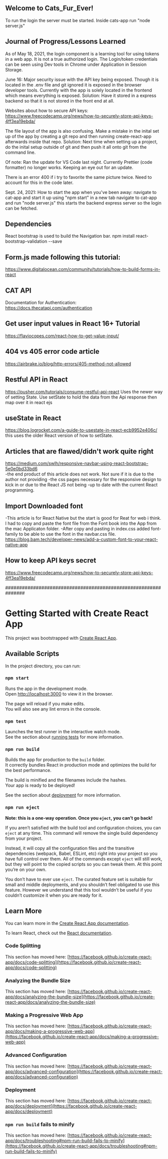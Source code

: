 ## Welcome to Cats_Fur_Ever!

To run the login the server must be started.  Inside cats-app run "node server.js"

## Journal of Progress/Lessons Learned

As of May 18, 2021, the login component is a learning tool for using tokens in a web app.  It is not
a true authorized login.  The Login/token credentials can be seen using Dev tools in Chrome under Application in Session Storage.

June 16: Major security issue with the API key being exposed.  Though it is located in the .env file and git ignored it is exposed in the browser developer tools.  Currently with the app is solely located in the frontend which means everything is exposed.  Solution:  Have it stored in a express backend so that it is not stored in the front end at all.  

Websites about how to secure API keys:
https://www.freecodecamp.org/news/how-to-securely-store-api-keys-4ff3ea19ebda/

The file layout of the app is also confusing.  Make a mistake in the inital set up of the app by creating a git repo and then running create-react-app afterwards inside that repo.  Solution: Next time when setting up a project, do the inital setup outside of git and then push it all onto git from the command line.

Of note:  Ran the update for VS Code last night.  Currently Prettier (code formatter) no longer works.  Keeping an eye out for an update.

There is an error 400 if i try to favorite the same picture twice.  Need to account for this in the code later.

Sept. 24, 2021:
How to start the app when you've been away:
navigate to cat-app and start it up using "npm start"
in a new tab navigate to cat-app and run "node server.js" this starts the backend express server so the login can be fetched.

## Dependencies
React bootstrap is used to build the Navigation bar.
npm install react-bootstrap-validation --save

## Form.js made following this tutorial:
https://www.digitalocean.com/community/tutorials/how-to-build-forms-in-react

## CAT API 
Documentation for Authentication: https://docs.thecatapi.com/authentication  

##  Get user input values in React 16+ Tutorial
https://flaviocopes.com/react-how-to-get-value-input/

## 404 vs 405 error code article
https://airbrake.io/blog/http-errors/405-method-not-allowed

## Restful API in React
https://pusher.com/tutorials/consume-restful-api-react
Uses the newer way of setting State.
Use setState to hold the data from the Api response then map over it in react ejs

## useState in React
https://blog.logrocket.com/a-guide-to-usestate-in-react-ecb9952e406c/
this uses the older React version of how to setState.

## Articles that are flawed/didn't work quite right
https://medium.com/swlh/responsive-navbar-using-react-bootstrap-5e0e0bd33bd6  
-the end product of this article does not work.  Not sure if it is due to the author not providing 
-the css pages necessary for the responsive design to kick in or due to the React JS not being
-up to date with the current React programming. 

## Import Downloaded font
-This article is for React Native but the start is good for Reat for web i think.  I had to copy and paste the font file from the Font book into the App from the mac Applicaton folder.
-After copy and pasting in index.css added font-family to be able to use the font in the navbar.css file.
https://blog.bam.tech/developer-news/add-a-custom-font-to-your-react-native-app

## How to keep API keys secret
https://www.freecodecamp.org/news/how-to-securely-store-api-keys-4ff3ea19ebda/

###############################################################

# Getting Started with Create React App

This project was bootstrapped with [Create React App](https://github.com/facebook/create-react-app).

## Available Scripts

In the project directory, you can run:

### `npm start`

Runs the app in the development mode.\
Open [http://localhost:3000](http://localhost:3000) to view it in the browser.

The page will reload if you make edits.\
You will also see any lint errors in the console.

### `npm test`

Launches the test runner in the interactive watch mode.\
See the section about [running tests](https://facebook.github.io/create-react-app/docs/running-tests) for more information.

### `npm run build`

Builds the app for production to the `build` folder.\
It correctly bundles React in production mode and optimizes the build for the best performance.

The build is minified and the filenames include the hashes.\
Your app is ready to be deployed!

See the section about [deployment](https://facebook.github.io/create-react-app/docs/deployment) for more information.

### `npm run eject`

**Note: this is a one-way operation. Once you `eject`, you can’t go back!**

If you aren’t satisfied with the build tool and configuration choices, you can `eject` at any time. This command will remove the single build dependency from your project.

Instead, it will copy all the configuration files and the transitive dependencies (webpack, Babel, ESLint, etc) right into your project so you have full control over them. All of the commands except `eject` will still work, but they will point to the copied scripts so you can tweak them. At this point you’re on your own.

You don’t have to ever use `eject`. The curated feature set is suitable for small and middle deployments, and you shouldn’t feel obligated to use this feature. However we understand that this tool wouldn’t be useful if you couldn’t customize it when you are ready for it.

## Learn More

You can learn more in the [Create React App documentation](https://facebook.github.io/create-react-app/docs/getting-started).

To learn React, check out the [React documentation](https://reactjs.org/).

### Code Splitting

This section has moved here: [https://facebook.github.io/create-react-app/docs/code-splitting](https://facebook.github.io/create-react-app/docs/code-splitting)

### Analyzing the Bundle Size

This section has moved here: [https://facebook.github.io/create-react-app/docs/analyzing-the-bundle-size](https://facebook.github.io/create-react-app/docs/analyzing-the-bundle-size)

### Making a Progressive Web App

This section has moved here: [https://facebook.github.io/create-react-app/docs/making-a-progressive-web-app](https://facebook.github.io/create-react-app/docs/making-a-progressive-web-app)

### Advanced Configuration

This section has moved here: [https://facebook.github.io/create-react-app/docs/advanced-configuration](https://facebook.github.io/create-react-app/docs/advanced-configuration)

### Deployment

This section has moved here: [https://facebook.github.io/create-react-app/docs/deployment](https://facebook.github.io/create-react-app/docs/deployment)

### `npm run build` fails to minify

This section has moved here: [https://facebook.github.io/create-react-app/docs/troubleshooting#npm-run-build-fails-to-minify](https://facebook.github.io/create-react-app/docs/troubleshooting#npm-run-build-fails-to-minify)
